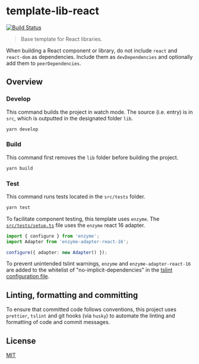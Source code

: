 # template-lib-react

[![Build Status](https://travis-ci.com/metonym/template-lib-react.svg?branch=master)](https://travis-ci.com/metonym/template-lib-react)

> Base template for React libraries.

When building a React component or library, do not include `react` and `react-dom` as dependencies. Include them as `devDependencies` and optionally add them to `peerDependencies`.

## Overview

### Develop

This command builds the project in watch mode. The source (i.e. entry) is in `src`, which is outputted in the designated folder `lib`.

```bash
yarn develop
```

### Build

This command first removes the `lib` folder before building the project.

```bash
yarn build
```

### Test

This command runs tests located in the `src/tests` folder.

```bash
yarn test
```

To facilitate component testing, this template uses `enzyme`. The [`src/tests/setup.ts`](src/tests/setup.ts) file uses the `enzyme` react 16 adapter.

```ts
import { configure } from 'enzyme';
import Adapter from 'enzyme-adapter-react-16';

configure({ adapter: new Adapter() });
```

To prevent unintended tslint warnings, `enzyme` and `enzyme-adapter-react-16` are added to the whitelist of "no-implicit-dependencies" in the [tslint configuration file](tslint.json).

## Linting, formatting and committing

To ensure that committed code follows conventions, this project uses `prettier`, `tslint` and git hooks (via `husky`) to automate the linting and formatting of code and commit messages.

## License

[MIT](LICENSE)
